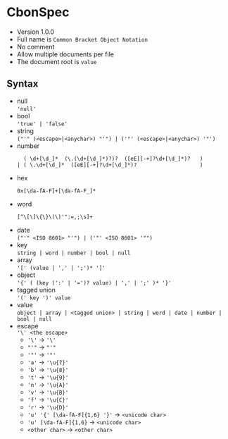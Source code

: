 # CbonSpec

- Version 1.0.0
- Full name is `Common Bracket Object Notation`
- No comment  
- Allow multiple documents per file  
- The document root is `value`

## Syntax
- null  
  `'null'`
- bool  
  `'true' | 'false'`
- string  
  `("'" (<escape>|<anychar>) "'") | ('"' (<escape>|<anychar>) '"')`
- number  
  ```regexp
    ( \d+[\d_]*  (\.(\d+[\d_]*)?)?  ([eE][-+]?\d+[\d_]*)?   )
  | ( \.\d+[\d_]*  ([eE][-+]?\d+[\d_]*)?                    )
  ```
- hex  
  ```regexp
  0x[\da-fA-F]+[\da-fA-F_]*
  ```
- word  
  ```regexp
  [^\[\]\{\}\(\)'":=,;\s]+
  ```
- date  
  `("'" <ISO 8601> "'") | ('"' <ISO 8601> '"")`
- key  
  `string | word | number | bool | null`
- array  
  `'[' (value | ',' | ';')* ']'`
- object  
  `'{' ( (key (':' | '=')? value) | ',' | ';' )* '}'`
- tagged union  
  `'(' key ')' value`
- value  
  `object | array | <tagged union> | string | word | date | number | bool | null`
- escape  
  `'\' <the escape>`
  - `'\'` -> `'\'`
  - `"'"` -> `"'"`
  - `'"'` -> `'"'`
  - `'a'` -> `'\u{7}'`
  - `'b'` -> `'\u{8}'`
  - `'t'` -> `'\u{9}'`
  - `'n'` -> `'\u{A}'`
  - `'v'` -> `'\u{B}'`
  - `'f'` -> `'\u{C}'`
  - `'r'` -> `'\u{D}'`
  - `'u' '{' [\da-fA-F]{1,6} '}'` -> `<unicode char>`
  - `'u' [\da-fA-F]{1,6}` -> `<unicode char>`
  - `<other char>` -> `<other char>`